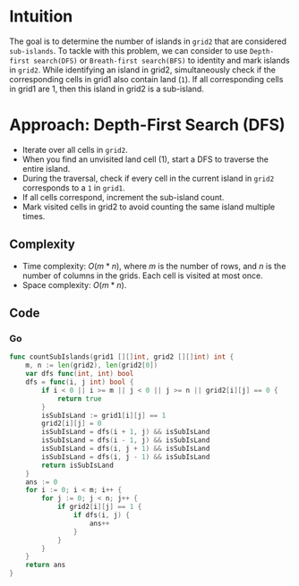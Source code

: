 # Intuition

The goal is to determine the number of islands in `grid2` that are considered `sub-islands`. To tackle with this problem, we can consider to use `Depth-first search(DFS)` or `Breath-first search(BFS)` to identity and mark islands in `grid2`. While identifying an island in grid2, simultaneously check if the corresponding cells in grid1 also contain land (`1`). If all corresponding cells in grid1 are 1, then this island in grid2 is a sub-island.

# Approach: Depth-First Search (DFS)

- Iterate over all cells in `grid2`.
- When you find an unvisited land cell (1), start a DFS to traverse the entire island.
- During the traversal, check if every cell in the current island in `grid2` corresponds to a `1` in `grid1`.
- If all cells correspond, increment the sub-island count.
- Mark visited cells in grid2 to avoid counting the same island multiple times.

## Complexity

- Time complexity: $O(m * n)$, where $m$ is the number of rows, and $n$ is the number of columns in the grids. Each cell is visited at most once.
- Space complexity: $O(m * n)$.

## Code

### Go

```go
func countSubIslands(grid1 [][]int, grid2 [][]int) int {
    m, n := len(grid2), len(grid2[0])
    var dfs func(int, int) bool
    dfs = func(i, j int) bool {
        if i < 0 || i >= m || j < 0 || j >= n || grid2[i][j] == 0 {
            return true
        }
        isSubIsLand := grid1[i][j] == 1
        grid2[i][j] = 0
        isSubIsLand = dfs(i + 1, j) && isSubIsLand
        isSubIsLand = dfs(i - 1, j) && isSubIsLand
        isSubIsLand = dfs(i, j + 1) && isSubIsLand
        isSubIsLand = dfs(i, j - 1) && isSubIsLand
        return isSubIsLand
    }
    ans := 0
    for i := 0; i < m; i++ {
        for j := 0; j < n; j++ {
            if grid2[i][j] == 1 {
                if dfs(i, j) {
                    ans++
                }
            }
        }
    }
    return ans
}

```
